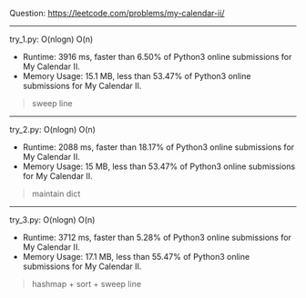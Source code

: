 Question: https://leetcode.com/problems/my-calendar-ii/

---

try_1.py: O(nlogn) O(n)

* Runtime: 3916 ms, faster than 6.50% of Python3 online submissions for My Calendar II.
* Memory Usage: 15.1 MB, less than 53.47% of Python3 online submissions for My Calendar II.

> sweep line

---

try_2.py: O(nlogn) O(n)

* Runtime: 2088 ms, faster than 18.17% of Python3 online submissions for My Calendar II.
* Memory Usage: 15 MB, less than 53.47% of Python3 online submissions for My Calendar II.

> maintain dict

---

try_3.py: O(nlogn) O(n)

* Runtime: 3712 ms, faster than 5.28% of Python3 online submissions for My Calendar II.
* Memory Usage: 17.1 MB, less than 55.47% of Python3 online submissions for My Calendar II.

> hashmap + sort + sweep line